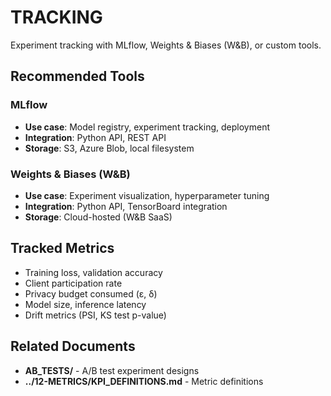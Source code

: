 # TRACKING

Experiment tracking with MLflow, Weights & Biases (W&B), or custom tools.

## Recommended Tools

### MLflow

- **Use case**: Model registry, experiment tracking, deployment
- **Integration**: Python API, REST API
- **Storage**: S3, Azure Blob, local filesystem

### Weights & Biases (W&B)

- **Use case**: Experiment visualization, hyperparameter tuning
- **Integration**: Python API, TensorBoard integration
- **Storage**: Cloud-hosted (W&B SaaS)

## Tracked Metrics

- Training loss, validation accuracy
- Client participation rate
- Privacy budget consumed (ε, δ)
- Model size, inference latency
- Drift metrics (PSI, KS test p-value)

## Related Documents

- **AB_TESTS/** - A/B test experiment designs
- **../12-METRICS/KPI_DEFINITIONS.md** - Metric definitions
